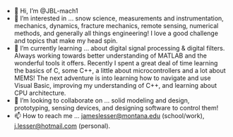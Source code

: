 - 👋 Hi, I’m @JBL-mach1
- 👀 I’m interested in ... snow science, measurements and instrumentation, mechanics, dynamics, fracture mechanics, remote sensing, numerical methods, and generally all things engineering! I love a good challenge and topics that make my head spin.
- 🌱 I’m currently learning ... about digital signal processing & digital filters. Always working towards better understanding of MATLAB and the wonderful tools it offers. Recently I spent a great deal of time learning the basics of C, some C++, a little about microcontrollers and a lot about MEMS! The next adventure is into learning how to navigate and use Visual Basic, improving my understanding of C++, and learning about CPU architecture.
- 💞️ I’m looking to collaborate on ... solid modeling and design, prototyping, sensing devices, and designing software to control them!
- 📫 How to reach me ... jameslesser@montana.edu (school/work), j.lesser@hotmail.com (personal). 

<!---
JBL-mach1/JBL-mach1 is a ✨ special ✨ repository because its `README.md` (this file) appears on your GitHub profile.
You can click the Preview link to take a look at your changes.
--->
